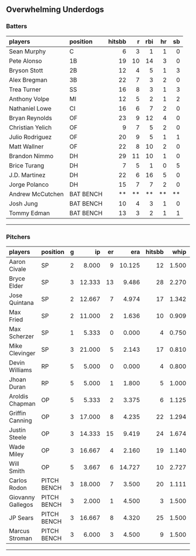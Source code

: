 ## Overwhelming Underdogs

### Batters

 
|players          |position  | hitsbb|  r| rbi| hr| sb| 
|:----------------|:---------|------:|--:|---:|--:|--:| 
|Sean Murphy      |C         |      6|  3|   1|  1|  0| 
|Pete Alonso      |1B        |     19| 10|  14|  3|  0| 
|Bryson Stott     |2B        |     12|  4|   5|  1|  3| 
|Alex Bregman     |3B        |     22|  7|   3|  2|  0| 
|Trea Turner      |SS        |     16|  8|   3|  1|  3| 
|Anthony Volpe    |MI        |     12|  5|   2|  1|  2| 
|Nathaniel Lowe   |CI        |     16|  6|   7|  2|  0| 
|Bryan Reynolds   |OF        |     23|  9|  12|  4|  0| 
|Christian Yelich |OF        |      9|  7|   5|  2|  0| 
|Julio Rodriguez  |OF        |     20|  9|   5|  1|  1| 
|Matt Wallner     |OF        |     22|  8|  10|  2|  0| 
|Brandon Nimmo    |DH        |     29| 11|  10|  1|  0| 
|Brice Turang     |DH        |      7|  5|   1|  0|  5| 
|J.D. Martinez    |DH        |     22|  6|  16|  5|  0| 
|Jorge Polanco    |DH        |     15|  7|   7|  2|  0| 
|Andrew McCutchen |BAT BENCH |     **| **|  **| **| **| 
|Josh Jung        |BAT BENCH |     10|  4|   3|  1|  0| 
|Tommy Edman      |BAT BENCH |     13|  3|   2|  1|  1| 

* * *

### Pitchers

 
|players           |position    |  g|     ip| er|    era| hitsbb|  whip| so|  w| sv| 
|:-----------------|:-----------|--:|------:|--:|------:|------:|-----:|--:|--:|--:| 
|Aaron Civale      |SP          |  2|  8.000|  9| 10.125|     12| 1.500| 15|  0|  0| 
|Bryce Elder       |SP          |  3| 12.333| 13|  9.486|     28| 2.270|  8|  0|  0| 
|Jose Quintana     |SP          |  2| 12.667|  7|  4.974|     17| 1.342| 12|  1|  0| 
|Max Fried         |SP          |  2| 11.000|  2|  1.636|     10| 0.909| 13|  1|  0| 
|Max Scherzer      |SP          |  1|  5.333|  0|  0.000|      4| 0.750|  2|  1|  0| 
|Mike Clevinger    |SP          |  3| 21.000|  5|  2.143|     17| 0.810| 14|  2|  0| 
|Devin Williams    |RP          |  5|  5.000|  0|  0.000|      4| 0.800|  7|  0|  4| 
|Jhoan Duran       |RP          |  5|  5.000|  1|  1.800|      5| 1.000|  7|  1|  2| 
|Aroldis Chapman   |OP          |  5|  5.333|  2|  3.375|      6| 1.125|  8|  1|  1| 
|Griffin Canning   |OP          |  3| 17.000|  8|  4.235|     22| 1.294| 19|  0|  0| 
|Justin Steele     |OP          |  3| 14.333| 15|  9.419|     24| 1.674| 17|  0|  0| 
|Wade Miley        |OP          |  3| 16.667|  4|  2.160|     19| 1.140| 12|  2|  0| 
|Will Smith        |OP          |  5|  3.667|  6| 14.727|     10| 2.727|  3|  0|  0| 
|Carlos Rodon      |PITCH BENCH |  3| 18.000|  7|  3.500|     20| 1.111| 23|  1|  0| 
|Giovanny Gallegos |PITCH BENCH |  3|  2.000|  1|  4.500|      3| 1.500|  3|  0|  0| 
|JP Sears          |PITCH BENCH |  3| 16.667|  8|  4.320|     25| 1.500| 16|  1|  0| 
|Marcus Stroman    |PITCH BENCH |  3|  6.000|  3|  4.500|      9| 1.500|  6|  0|  0| 


* * *


